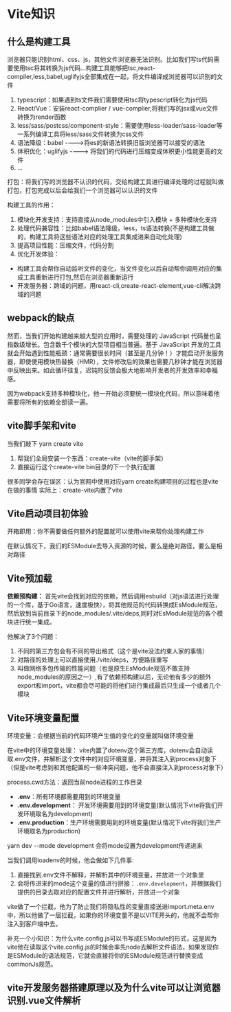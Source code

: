 # Vite知识

## 什么是构建工具

浏览器只能识别html、css、js，其他文件浏览器无法识别。比如我们写ts代码需要使用tsc将其转换为js代码...构建工具能够把tsc,react-compiler,less,babel,uglifyjs全部集成在一起，将文件编译成浏览器可以识别的文件

1. typescript：如果遇到ts文件我们需要使用tsc将typescript转化为js代码
2. React/Vue：安装react-complier / vue-complier,将我们写的jsx或vue文件转换为render函数
3. less/sass/postcss/component-style：需要使用less-loader/sass-loader等一系列编译工具将less/sass文件转换为css文件
4. 语法降级：babel ---->将es的新语法转换旧版浏览器可以接受的语法
5. 体积优化：uglifyjs ----> 将我们的代码进行压缩变成体积更小性能更高的文件
6. ...

打包：将我们写的浏览器不认识的代码，交给构建工具进行编译处理的过程就叫做打包，打包完成以后会给我们一个浏览器可以认识的文件

构建工具的作用：
1. 模块化开发支持：支持直接从node_modules中引入模块 + 多种模块化支持
2. 处理代码兼容性：比如babel语法降级，less，ts语法转换(不是构建工具做的，构建工具将这些语法对应的处理工具集成进来自动化处理)
3. 提高项目性能：压缩文件，代码分割
4. 优化开发体验：
- 构建工具会帮你自动监听文件的变化，当文件变化以后自动帮你调用对应的集成工具重新进行打包,然后在浏览器重新运行
- 开发服务器：跨域的问题，用react-cli,create-react-element,vue-cli解决跨域的问题

## webpack的缺点

然而，当我们开始构建越来越大型的应用时，需要处理的 JavaScript 代码量也呈指数级增长。包含数千个模块的大型项目相当普遍。基于 JavaScript 开发的工具就会开始遇到性能瓶颈：通常需要很长时间（甚至是几分钟！）才能启动开发服务器，即使使用模块热替换（HMR），文件修改后的效果也需要几秒钟才能在浏览器中反映出来。如此循环往复，迟钝的反馈会极大地影响开发者的开发效率和幸福感。

因为webpack支持多种模块化，他一开始必须要统一模块化代码，所以意味着他需要将所有的依赖全部读一遍。

## vite脚手架和vite
  
当我们敲下 yarn create vite
1. 帮我们全局安装一个东西：create-vite（vite的脚手架）
2. 直接运行这个create-vite bin目录的下一个执行配置

很多同学会存在误区：认为官网中使用对应yarn create构建项目的过程也是vite在做的事情
实际上：create-vite内置了vite

## Vite启动项目初体验

开箱即用：你不需要做任何额外的配置就可以使用vite来帮你处理构建工作

在默认情况下，我们的ESModule去导入资源的时候，要么是绝对路径，要么是相对路径

## Vite预加载

**依赖预构建：** 首先vite会找到对应的依赖，然后调用esbuild（对js语法进行处理的一个库，基于Go语言，速度极快），将其他规范的代码转换成EsModule规范，然后放到当前目录下的node_modules/.vite/deps,同时对EsModule规范的各个模块进行统一集成。

他解决了3个问题：
1. 不同的第三方包会有不同的导出格式（这个是vite没法约束人家的事情）
2. 对路径的处理上可以直接使用./vite/deps，方便路径重写
3. 叫做网络多包传输的性能问题（也是原生EsModule规范不敢支持node_modules的原因之一）,有了依赖预构建以后，无论他有多少的额外export和import，vite都会尽可能的将他们进行集成最后只生成一个或者几个模块

## Vite环境变量配置

环境变量：会根据当前的代码环境产生值的变化的变量就叫做环境变量

在vite中的环境变量处理：
vite内置了dotenv这个第三方库，dotenv会自动读取.env文件，并解析这个文件中的对应环境变量，并将其注入到process对象下（但是vite考虑到和其他配置的一些冲突问题，他不会直接注入到process对象下）

process.cwd方法：返回当前node进程的工作目录

- **.env**：所有环境都需要用到的环境变量
- **.env.development**： 开发环境需要用到的环境变量(默认情况下vite将我们开发环境取名为development)
- **.env.production**：生产环境需要用到的环境变量(默认情况下vite将我们生产环境取名为production)

yarn dev --mode development 会将mode设置为development传递进来

当我们调用loadenv的时候，他会做如下几件事:
1. 直接找到.env文件不解释，并解析其中的环境变量，并放进一个对象里
2. 会将传进来的mode这个变量的值进行拼接：```.env.development```，并根据我们提供的目录去取对应的配置文件并进行解析，并放进一个对象

vite做了一个拦截，他为了防止我们将隐私性的变量直接送进import.meta.env中，所以他做了一层拦截，如果你的环境变量不是以VITE开头的，他就不会帮你注入到客户端中去。

补充一个小知识：为什么vite.config.js可以书写成ESModule的形式，这是因为vite他在读取这个vite.config.js的时候会率先node去解析文件语法，如果发现你是ESModule的语法规范，它就会直接将你的ESModule规范进行替换变成commonJs规范。

## vite开发服务器搭建原理以及为什么vite可以让浏览器识别.vue文件解析

